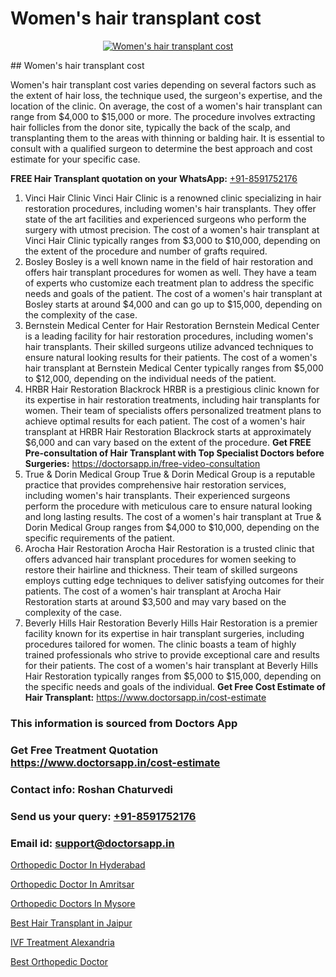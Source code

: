 # Women's hair transplant cost

<p align="center">
  <a href="https://doctorsapp.co.in/uploads/treatment_image/Finding%20the%20best%20hair%20clinic.jpg">
    <img src="https://doctorsapp.co.in/treatment/hair-transplant" alt="Women's hair transplant cost">
  </a>
</p>
## Women's hair transplant cost

Women's hair transplant cost varies depending on several factors such as the extent of hair loss, the technique used, the surgeon's expertise, and the location of the clinic. On average, the cost of a women's hair transplant can range from $4,000 to $15,000 or more. The procedure involves extracting hair follicles from the donor site, typically the back of the scalp, and transplanting them to the areas with thinning or balding hair. It is essential to consult with a qualified surgeon to determine the best approach and cost estimate for your specific case.

**FREE Hair Transplant quotation on your WhatsApp:**  [+91-8591752176](https://api.whatsapp.com/send?phone=8591752176)

1) Vinci Hair Clinic
Vinci Hair Clinic is a renowned clinic specializing in hair restoration procedures, including women's hair transplants. They offer state of the art facilities and experienced surgeons who perform the surgery with utmost precision. The cost of a women's hair transplant at Vinci Hair Clinic typically ranges from $3,000 to $10,000, depending on the extent of the procedure and number of grafts required.
2) Bosley
Bosley is a well known name in the field of hair restoration and offers hair transplant procedures for women as well. They have a team of experts who customize each treatment plan to address the specific needs and goals of the patient. The cost of a women's hair transplant at Bosley starts at around $4,000 and can go up to $15,000, depending on the complexity of the case.
3) Bernstein Medical Center for Hair Restoration
Bernstein Medical Center is a leading facility for hair restoration procedures, including women's hair transplants. Their skilled surgeons utilize advanced techniques to ensure natural looking results for their patients. The cost of a women's hair transplant at Bernstein Medical Center typically ranges from $5,000 to $12,000, depending on the individual needs of the patient.
4) HRBR Hair Restoration Blackrock
HRBR is a prestigious clinic known for its expertise in hair restoration treatments, including hair transplants for women. Their team of specialists offers personalized treatment plans to achieve optimal results for each patient. The cost of a women's hair transplant at HRBR Hair Restoration Blackrock starts at approximately $6,000 and can vary based on the extent of the procedure.
**Get FREE Pre-consultation of Hair Transplant with Top Specialist Doctors before Surgeries:** https://doctorsapp.in/free-video-consultation
5) True & Dorin Medical Group
True & Dorin Medical Group is a reputable practice that provides comprehensive hair restoration services, including women's hair transplants. Their experienced surgeons perform the procedure with meticulous care to ensure natural looking and long lasting results. The cost of a women's hair transplant at True & Dorin Medical Group ranges from $4,000 to $10,000, depending on the specific requirements of the patient.
6) Arocha Hair Restoration
Arocha Hair Restoration is a trusted clinic that offers advanced hair transplant procedures for women seeking to restore their hairline and thickness. Their team of skilled surgeons employs cutting edge techniques to deliver satisfying outcomes for their patients. The cost of a women's hair transplant at Arocha Hair Restoration starts at around $3,500 and may vary based on the complexity of the case.
7) Beverly Hills Hair Restoration
Beverly Hills Hair Restoration is a premier facility known for its expertise in hair transplant surgeries, including procedures tailored for women. The clinic boasts a team of highly trained professionals who strive to provide exceptional care and results for their patients. The cost of a women's hair transplant at Beverly Hills Hair Restoration typically ranges from $5,000 to $15,000, depending on the specific needs and goals of the individual.
**Get Free Cost Estimate of Hair Transplant:** https://www.doctorsapp.in/cost-estimate

### This information is sourced from Doctors App 
### Get Free Treatment Quotation https://www.doctorsapp.in/cost-estimate
### Contact info: Roshan Chaturvedi 
### Send us your query: [+91-8591752176](https://api.whatsapp.com/send?phone=8591752176) 
### Email id: support@doctorsapp.in

[Orthopedic Doctor In Hyderabad](https://www.linkedin.com/pulse/orthopedic-doctor-hyderabad-doctorsapp-khulna-ofd5e?trackingId=EZ9Y1jSkx7A%2FewaFK33zSw%3D%3D&lipi=urn%3Ali%3Apage%3Ad_flagship3_company_admin%3BEfzsr1%2BmQ6eR1XkJR7MU1A%3D%3D)

[Orthopedic Doctor In Amritsar](https://www.linkedin.com/pulse/orthopedic-doctor-amritsar-knee-replacement-treatment-zbuse?trackingId=VTrweZ%2BKGkgUDrvIs0AwnA%3D%3D&lipi=urn%3Ali%3Apage%3Ad_flagship3_company_admin%3B%2FMzkEXxJRqGf2zEVBOlEsA%3D%3D)

[Orthopedic Doctors In Mysore](https://medium.com/@kushalrao10/orthopedic-doctors-in-mysore-50291eb5850f)

[Best Hair Transplant in Jaipur](https://medium.com/@manish632504/best-hair-transplant-in-jaipur-e99121db3bcc)

[IVF Treatment Alexandria](https://doctors-apps.github.io/doctorsapp/ivf-treatment-alexandria)

[Best Orthopedic Doctor](https://doctors-apps.github.io/doctorsapp/best-orthopedic-doctor)

